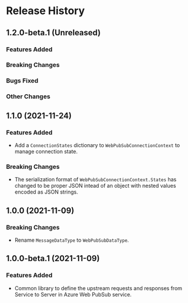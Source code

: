 # Release History

## 1.2.0-beta.1 (Unreleased)

### Features Added

### Breaking Changes

### Bugs Fixed

### Other Changes

## 1.1.0 (2021-11-24)

### Features Added
- Add a `ConnectionStates` dictionary to `WebPubSubConnectionContext` to manage connection state.

### Breaking Changes
- The serialization format of `WebPubSubConnectionContext.States` has changed to be proper JSON intead of an object with nested values encoded as JSON strings.

## 1.0.0 (2021-11-09)

### Breaking Changes
- Rename `MessageDataType` to `WebPubSubDataType`.

## 1.0.0-beta.1 (2021-11-09)

### Features Added

- Common library to define the upstream requests and responses from Service to Server in Azure Web PubSub service.
